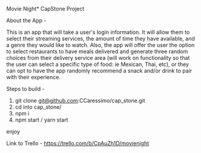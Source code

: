 Movie Night* CapStone Project

About the App - 

  This is an app that will take a user's login information. It will allow them to select their streaming services, the amount of time they have available, and a genre they would like to watch. Also, the app will offer the user the option to select restaurants to have meals delivered and generate three random choices from their delivery service area (will work on functionality so that the user can select a specific type of food: ie Mexican, Thai, etc), or they can opt to have the app randomly recommend a snack and/or drink to pair with their experience.

Steps to build -

1. git clone git@github.com:CCaressimo/cap_stone.git
2. cd into cap_stone/
3. npm i
4. npm start / yarn start

enjoy


Link to Trello - https://trello.com/b/CpAuZh1D/movienight
